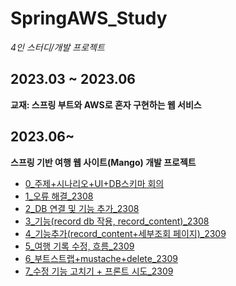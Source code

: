 # SpringAWS_Study
*4인 스터디/개발 프로젝트*
## 2023.03 ~ 2023.06
**교재: 스프링 부트와 AWS로 혼자 구현하는 웹 서비스**  
## 2023.06~
**스프링 기반 여행 웹 사이트(Mango) 개발 프로젝트**  

- [0_주제+시나리오+UI+DB스키마 회의](https://github.com/minjiKim87/Man_go-Trip_PersonalKMJ/blob/48ed2f7bea0a5ca63ce83b5e83b941af11d06b48/0_%EC%A3%BC%EC%A0%9C%2B%EC%8B%9C%EB%82%98%EB%A6%AC%EC%98%A4%2BUI%2BDB%EC%8A%A4%ED%82%A4%EB%A7%88%20%ED%9A%8C%EC%9D%98.md)
- [1_오류 해결_2308](https://github.com/minjiKim87/Man_go-Trip_PersonalKMJ/blob/b4a9aea86037c2e6cc8eaf9eab9847d14c34ee6a/2308_1_%EC%98%A4%EB%A5%98%20%ED%95%B4%EA%B2%B0.md)
- [2_DB 연결 및 기능 추가_2308](https://github.com/minjiKim87/Man_go-Trip_PersonalKMJ/blob/b4a9aea86037c2e6cc8eaf9eab9847d14c34ee6a/2308_2_DB%20%EC%97%B0%EA%B2%B0%20%EB%B0%8F%20%EA%B8%B0%EB%8A%A5%20%EC%B6%94%EA%B0%80.md)
- [3_기능(record db 작용, record_content)_2308](https://github.com/minjiKim87/Man_go-Trip_PersonalKMJ/blob/b4a9aea86037c2e6cc8eaf9eab9847d14c34ee6a/2308_3_0819%20%EA%B8%B0%EB%8A%A5(record%20db%20%EC%9E%91%EC%9A%A9%2C%20record_content).md)
- [4_기능추가(record_content+세부조회 페이지)_2309](https://github.com/minjiKim87/Man_go-Trip_PersonalKMJ/blob/b4a9aea86037c2e6cc8eaf9eab9847d14c34ee6a/2309_1_%EA%B8%B0%EB%8A%A5%EC%B6%94%EA%B0%80(record_content%2B%EC%84%B8%EB%B6%80%EC%A1%B0%ED%9A%8C%20%ED%8E%98%EC%9D%B4%EC%A7%80).md)
- [5_여행 기록 수정, 흐름_2309](https://github.com/minjiKim87/Man_go-Trip_PersonalKMJ/blob/b4a9aea86037c2e6cc8eaf9eab9847d14c34ee6a/2309_2_%EC%97%AC%ED%96%89%20%EA%B8%B0%EB%A1%9D%20%EC%88%98%EC%A0%95%2C%20%ED%9D%90%EB%A6%84.md)
- [6_부트스트랩+mustache+delete_2309](https://github.com/minjiKim87/Man_go-Trip_PersonalKMJ/blob/b4a9aea86037c2e6cc8eaf9eab9847d14c34ee6a/2309_3_%EB%B6%80%ED%8A%B8%EC%8A%A4%ED%8A%B8%EB%9E%A9%2Bmustache%2Bdelete.md)
- [7_수정 기능 고치기 + 프론트 시도_2309](https://github.com/minjiKim87/Man_go-Trip_PersonalKMJ/blob/main/7_%EC%88%98%EC%A0%95%20%EA%B8%B0%EB%8A%A5%20%EA%B3%A0%EC%B9%98%EA%B8%B0%20%2B%20%ED%94%84%EB%A1%A0%ED%8A%B8%20%EC%8B%9C%EB%8F%84.md)
